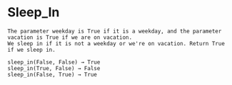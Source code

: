 
# Sleep_In 

    The parameter weekday is True if it is a weekday, and the parameter vacation is True if we are on vacation. 
    We sleep in if it is not a weekday or we're on vacation. Return True if we sleep in.

    sleep_in(False, False) → True
    sleep_in(True, False) → False
    sleep_in(False, True) → True
